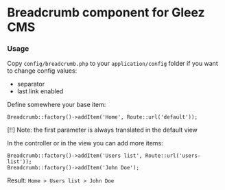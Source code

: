 # Breadcrumb component for Gleez CMS

### Usage

Copy `config/breadcrumb.php` to your `application/config` folder if you want to change config values:

* separator
* last link enabled

Define somewhere your base item:

~~~
Breadcrumb::factory()->addItem('Home', Route::url('default'));
~~~

[!!] Note: the first parameter is always translated in the default view

In the controller or in the view you can add more items:

~~~
Breadcrumb::factory()->addItem('Users list', Route::url('users-list'));
Breadcrumb::factory()->addItem('John Doe');
~~~

Result: `Home > Users list > John Doe`

